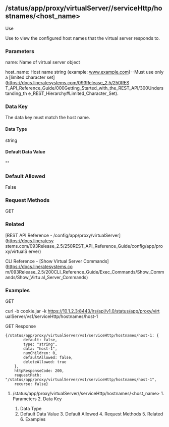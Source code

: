 ## /status/app/proxy/virtualServer/<name>/serviceHttp/hostnames/<host_name>

Use

Use to view the configured host names that the virtual server responds to.

### Parameters

name: Name of virtual server object

host_name: Host name string (example: www.example.com)--Must use only a
[limited character set](https://docs.lineratesystems.com/093Release_2.5/250RES
T_API_Reference_Guide/000Getting_Started_with_the_REST_API/300Understanding_th
e_REST_Hierarchy#Limited_Character_Set).

### Data Key

The data key must match the host name.

#### Data Type

string

#### Default Data Value

""

### Default Allowed

False

### Request Methods

GET

### Related

[REST API Reference - /config/app/proxy/virtualServer](https://docs.lineratesy
stems.com/093Release_2.5/250REST_API_Reference_Guide/config/app/proxy/virtualS
erver)

CLI Reference - [Show Virtual Server Commands](https://docs.lineratesystems.co
m/093Release_2.5/200CLI_Reference_Guide/Exec_Commands/Show_Commands/Show_Virtu
al_Server_Commands)

### Examples

GET

curl -b cookie.jar -k https://10.1.2.3:8443/lrs/api/v1.0/status/app/proxy/virt
ualServer/vs1/serviceHttp/hostnames/host-1

GET Response

    
    
    {/status/app/proxy/virtualServer/vs1/serviceHttp/hostnames/host-1: {
            default: false,
            type: "string",
            data: "host-1",
            numChildren: 0,
            defaultAllowed: false,
            deleteAllowed: true
        },
        httpResponseCode: 200,
        requestPath: "/status/app/proxy/virtualServer/vs1/serviceHttp/hostnames/host-1",
        recurse: false}
    

  1. /status/app/proxy/virtualServer/<name>/serviceHttp/hostnames/<host_name>
    1. Parameters
    2. Data Key
      1. Data Type
      2. Default Data Value
    3. Default Allowed
    4. Request Methods
    5. Related
    6. Examples

